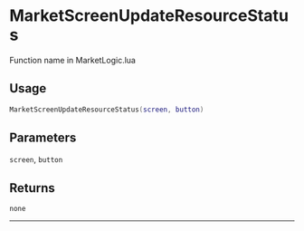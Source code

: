 # MarketScreenUpdateResourceStatus
Function name in MarketLogic.lua
## Usage
```lua
MarketScreenUpdateResourceStatus(screen, button)
```
## Parameters
`screen`, `button`
## Returns
`none`

---